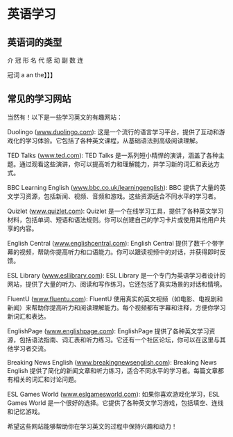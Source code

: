# 英语学习

## 英语词的类型
介 冠 形 名 代
感 动 副 数 连

冠词 a an the】】】


## 常见的学习网站
当然有！以下是一些学习英文的有趣网站：

Duolingo (www.duolingo.com): 这是一个流行的语言学习平台，提供了互动和游戏化的学习体验。它包括了各种英文课程，从基础语法到高级阅读理解。

TED Talks (www.ted.com): TED Talks 是一系列短小精悍的演讲，涵盖了各种主题。通过观看这些演讲，你可以提高听力和理解能力，并学习新的词汇和表达方式。

BBC Learning English (www.bbc.co.uk/learningenglish): BBC 提供了大量的英文学习资源，包括新闻、视频、音频和游戏。这些资源适合不同水平的学习者。

Quizlet (www.quizlet.com): Quizlet 是一个在线学习工具，提供了各种英文学习材料，包括单词、短语和语法规则。你可以创建自己的学习卡片或使用其他用户共享的内容。

English Central (www.englishcentral.com): English Central 提供了数千个带字幕的视频，帮助你提高听力和口语能力。你可以跟读视频中的对话，并获得即时反馈。

ESL Library (www.esllibrary.com): ESL Library 是一个专门为英语学习者设计的网站，提供了大量的听力、阅读和写作练习。它还包括了真实场景的对话和情境。

FluentU (www.fluentu.com): FluentU 使用真实的英文视频（如电影、电视剧和新闻）来帮助你提高听力和阅读理解能力。每个视频都有字幕和注释，方便你学习新词汇和表达。

EnglishPage (www.englishpage.com): EnglishPage 提供了各种英文学习资源，包括语法指南、词汇表和听力练习。它还有一个社区论坛，你可以在这里与其他学习者交流。

Breaking News English (www.breakingnewsenglish.com): Breaking News English 提供了简化的新闻文章和听力练习，适合不同水平的学习者。每篇文章都有相关的词汇和讨论问题。

ESL Games World (www.eslgamesworld.com): 如果你喜欢游戏化学习，ESL Games World 是一个很好的选择。它提供了各种英文学习游戏，包括填空、连线和记忆游戏。

希望这些网站能够帮助你在学习英文的过程中保持兴趣和动力！